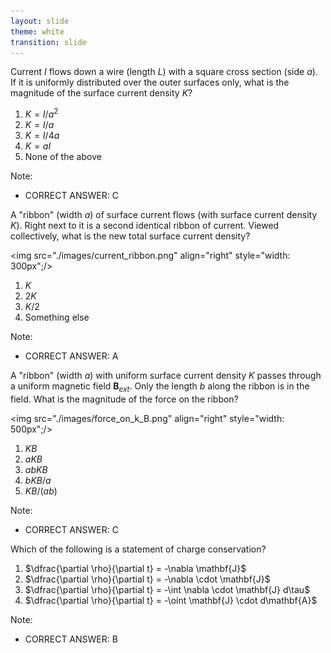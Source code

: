 ```yaml
---
layout: slide
theme: white
transition: slide
---
```


<section data-markdown>

Current $I$ flows down a wire (length $L$) with a square cross section (side $a$). If it is uniformly distributed over the outer surfaces only, what is the magnitude of the surface current density $K$?

1. $K = I/a^2$
2. $K = I/a$
3. $K = I/4a$
4. $K = aI$
5. None of the above

Note:
* CORRECT ANSWER: C

</section>

<section data-markdown>

A "ribbon" (width $a$) of surface current flows (with surface current density $K$). Right next to it is a second identical ribbon of current. Viewed collectively, what is the new total surface current density?

<img src="./images/current_ribbon.png" align="right" style="width: 300px";/>


1. $K$
2. $2K$
3. $K/2$
4. Something else

Note:
* CORRECT ANSWER: A

</section>

<section data-markdown>


A "ribbon" (width $a$) with uniform surface current density $K$ passes through a uniform magnetic field $\mathbf{B}_{ext}$. Only the length $b$ along the ribbon is in the field. What is the magnitude of the force on the ribbon?

<img src="./images/force_on_k_B.png" align="right" style="width: 500px";/>


1. $KB$
2. $aKB$
3. $abKB$
4. $bKB/a$
5. $KB/(ab)$

Note:
* CORRECT ANSWER: C

</section>

<section data-markdown>

Which of the following is a statement of charge conservation?

1. $\dfrac{\partial \rho}{\partial t} = -\nabla \mathbf{J}$
2. $\dfrac{\partial \rho}{\partial t} = -\nabla \cdot \mathbf{J}$
3. $\dfrac{\partial \rho}{\partial t} = -\int \nabla \cdot \mathbf{J} d\tau$
4. $\dfrac{\partial \rho}{\partial t} = -\oint \mathbf{J} \cdot d\mathbf{A}$

Note:
* CORRECT ANSWER: B

</section>
